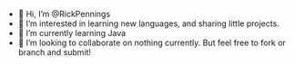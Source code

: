 - 👋 Hi, I’m @RickPennings
- 👀 I’m interested in learning new languages, and sharing little projects.
- 🌱 I’m currently learning Java
- 💞️ I’m looking to collaborate on nothing currently. But feel free to fork or branch and submit!

<!---
RickPennings/RickPennings is a ✨ special ✨ repository because its `README.md` (this file) appears on your GitHub profile.
You can click the Preview link to take a look at your changes.
--->

